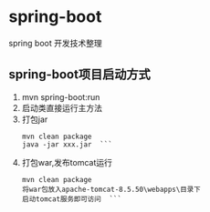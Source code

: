 # spring-boot
spring boot 开发技术整理

## spring-boot项目启动方式
1. mvn spring-boot:run
2. 启动类直接运行主方法
3. 打包jar  
	```<packaging>jar</packaging>  
	mvn clean package  
	java -jar xxx.jar  ```
4. 打包war,发布tomcat运行  
	```<packaging>war</packaging>  
	mvn clean package  
	将war包放入apache-tomcat-8.5.50\webapps\目录下  
	启动tomcat服务即可访问  ```